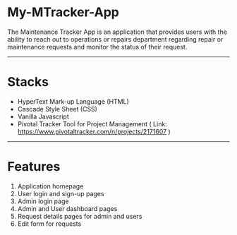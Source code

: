 # My-MTracker-App
The Maintenance Tracker App is an application that provides users with the ability to reach out to operations or repairs department regarding repair or maintenance requests and monitor the status of their request.

___

# Stacks
* HyperText Mark-up Language (HTML)
* Cascade Style Sheet (CSS)
* Vanilla Javascript
* Pivotal Tracker Tool for Project Management ( Link: https://www.pivotaltracker.com/n/projects/2171607 )
 

___

# Features

1. Application homepage
2. User login and sign-up pages
3. Admin login page
4. Admin and User dashboard pages
5. Request details pages for admin and users
6. Edit form for requests

